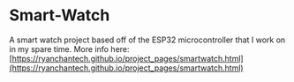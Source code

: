 # Smart-Watch
 A smart watch project based off of the ESP32 microcontroller that I work on in my spare time.
More info here: [https://ryanchantech.github.io/project_pages/smartwatch.html](https://ryanchantech.github.io/project_pages/smartwatch.html)
